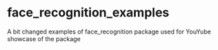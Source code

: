 # face_recognition_examples
A bit changed examples of face_recognition package used for YouYube showcase of the package
